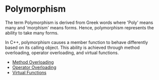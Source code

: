 # Polymorphism

The term Polymorphism is derived from Greek words where 'Poly' means many and 'morphism' means forms. Hence, polymorphism represents the ability to take many forms.

In C++, polymorphism causes a member function to behave differently based on its calling object. This ability is achieved through method overloading, operator overloading, and virtual functions.

- [Method Overloading](./overloading.md)
- [Operator Overloading](./operator_overloading.md)
- [Virtual Functions](./virtual.md)
